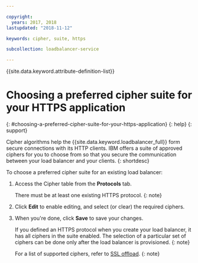 ```yaml
---

copyright:
  years: 2017, 2018
lastupdated: "2018-11-12"

keywords: cipher, suite, https

subcollection: loadbalancer-service

---
```


{{site.data.keyword.attribute-definition-list}}

# Choosing a preferred cipher suite for your HTTPS application
{: #choosing-a-preferred-cipher-suite-for-your-https-application}
{: help}
{: support}

Cipher algorithms help the {{site.data.keyword.loadbalancer_full}} form secure connections with its HTTP clients. IBM offers a suite of approved ciphers for you to choose from so that you secure the communication between your load balancer and your clients.
{: shortdesc}

To choose a preferred cipher suite for an existing load balancer:

1. Access the Cipher table from the **Protocols** tab.

	There must be at least one existing HTTPS protocol.
	{: note}

2. Click **Edit** to enable editing, and select (or clear) the required ciphers.

3. When you're done, click **Save** to save your changes.

	If you defined an HTTPS protocol when you create your load balancer, it has all ciphers in the suite enabled. The selection of a particular set of ciphers can be done only after the load balancer is provisioned.
	{: note}

	For a list of supported ciphers, refer to [SSL offload](/docs/loadbalancer-service?topic=loadbalancer-service-ssl-offload-with-ibm-cloud-load-balancer).
	{: note}
